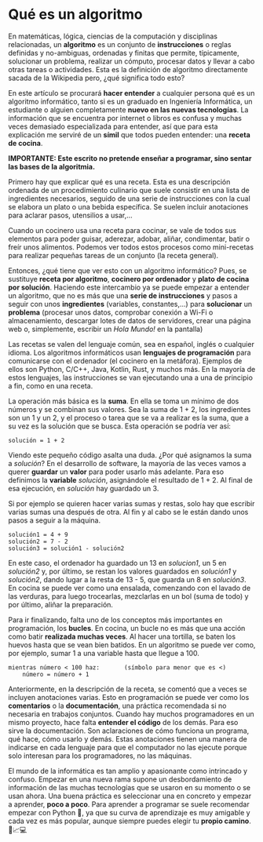 # Qué es un algoritmo

En matemáticas, lógica, ciencias de la computación y disciplinas relacionadas, un **algoritmo** es un conjunto de **instrucciones** o reglas definidas y no-ambiguas, ordenadas y finitas que permite, típicamente, solucionar un problema, realizar un cómputo, procesar datos y llevar a cabo otras tareas o actividades. Esta es la definición de algoritmo directamente sacada de la Wikipedia pero, ¿qué significa todo esto?

En este artículo se procurará **hacer entender** a cualquier persona qué es un algoritmo informático, tanto si es un graduado en Ingeniería Informática, un estudiante o alguien completamente **nuevo en las nuevas tecnologías**. La información que se encuentra por internet o libros es confusa y muchas veces demasiado especializada para entender, así que para esta explicación me serviré de un **símil** que todos pueden entender: una **receta de cocina**.

**IMPORTANTE: Este escrito no pretende enseñar a programar, sino sentar las bases de la algoritmia.**

Primero hay que explicar qué es una receta. Esta es una descripción ordenada de un procedimiento culinario que suele consistir en una lista de ingredientes necesarios, seguido de una serie de instrucciones con la cual se elabora un plato o una bebida específica. Se suelen incluir anotaciones para aclarar pasos, utensilios a usar,...

Cuando un cocinero usa una receta para cocinar, se vale de todos sus elementos para poder guisar, aderezar, adobar, aliñar, condimentar, batir o freír unos alimentos. Podemos ver todos estos procesos como mini-recetas para realizar pequeñas tareas de un conjunto (la receta general).

Entonces, ¿qué tiene que ver esto con un algoritmo informático? Pues, se sustituye **receta por algoritmo**, **cocinero por ordenador** y **plato de cocina por solución**. Haciendo este intercambio ya se puede empezar a entender un algoritmo, que no es más que una **serie de instrucciones** y pasos a seguir con unos **ingredientes** (variables, constantes,...) para **solucionar** un **problema** (procesar unos datos, comprobar conexión a Wi-Fi o almacenamiento, descargar lotes de datos de servidores, crear una página web o, simplemente, escribir un *Hola Mundo!* en la pantalla)

Las recetas se valen del lenguaje común, sea en español, inglés o cualquier idioma. Los algoritmos informáticos usan **lenguajes de programación** para comunicarse con el ordenador (el cocinero en la metáfora). Ejemplos de ellos son Python, C/C++, Java, Kotlin, Rust, y muchos más. En la mayoría de estos lenguajes, las instrucciones se van ejecutando una a una de principio a fin, como en una receta. 

La operación más básica es la **suma**. En ella se toma un mínimo de dos números y se combinan sus valores. Sea la suma de 1 + 2, los ingredientes son un 1 y un 2, y el proceso o tarea que se va a realizar es la suma, que a su vez es la solución que se busca. Esta operación se podría ver así:

```
solución = 1 + 2
```

Viendo este pequeño código asalta una duda. ¿Por qué asignamos la suma a *solución*? En el desarrollo de software, la mayoría de las veces vamos a querer **guardar** un **valor** para poder usarlo más adelante. Para eso definimos la **variable** *solución*, asignándole el resultado de 1 + 2. Al final de esa ejecución, en *solución* hay guardado un 3.

Si por ejemplo se quieren hacer varias sumas y restas, solo hay que escribir varias sumas una después de otra. Al fin y al cabo se le están dando unos pasos a seguir a la máquina.

```
solución1 = 4 + 9
solución2 = 7 - 2
solución3 = solución1 - solución2
```

En este caso, el ordenador ha guardado un 13 en *solucion1*, un 5 en *solución2* y, por último, se restan los valores guardados en *solución1* y *solución2*, dando lugar a la resta de 13 - 5, que guarda un 8 en *solución3*.
En cocina se puede ver como una ensalada, comenzando con el lavado de las verduras, para luego trocearlas, mezclarlas en un bol (suma de todo) y por último, aliñar la preparación. 

Para ir finalizando, falta uno de los conceptos más importantes en programación, los **bucles**. En cocina, un bucle no es más que una acción como batir **realizada muchas veces**. Al hacer una tortilla, se baten los huevos hasta que se vean bien batidos. En un algoritmo se puede ver como, por ejemplo, sumar 1 a una variable hasta que llegue a 100.

```
mientras número < 100 haz:       (símbolo para menor que es <)
    número = número + 1
```
Anteriormente, en la descripción de la receta, se comentó que a veces se incluyen anotaciones varias. Esto en programación se puede ver como los **comentarios** o la **documentación**, una práctica recomendada si no necesaria en trabajos conjuntos. Cuando hay muchos programadores en un mismo proyecto, hace falta **entender el código** de los demás. Para eso sirve la documentación. Son aclaraciones de cómo funciona un programa, qué hace, cómo usarlo y demás. Estas anotaciones tienen una manera de indicarse en cada lenguaje para que el computador no las ejecute porque solo interesan para los programadores, no las máquinas.

El mundo de la informática es tan amplio y apasionante como intrincado y confuso. Empezar en una nueva rama supone un desbordamiento de información de las muchas tecnologías que se usaron en su momento o se usan ahora. Una buena práctica es seleccionar una en concreto y empezar a aprender, **poco a poco**. Para aprender a programar se suele recomendar empezar con Python 🐍️, ya que su curva de aprendizaje es muy amigable y cada vez es más popular, aunque siempre puedes elegir tu **propio camino**.  🧗️📈️💻️
